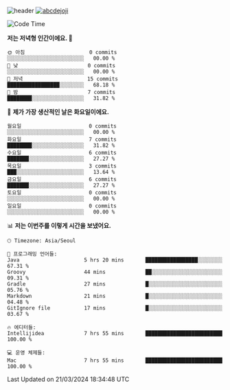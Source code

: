 ![header](https://capsule-render.vercel.app/api?type=transparent&fontColor=6b32af&height=200&text=Backend%20Developer&fontSize=60)
[![abcdejoji](https://github-readme-stats.vercel.app/api?username=abcdejoji&show_icons=true&theme=midnight-purple&locale=kr)](https://github.com/abcdejoji)

<!--START_SECTION:waka-->
![Code Time](http://img.shields.io/badge/Code%20Time-6%20hrs%2044%20mins-blue)

**저는 저녁형 인간이에요. 🦉** 

```text
🌞 아침                     0 commits           ░░░░░░░░░░░░░░░░░░░░░░░░░   00.00 % 
🌆 낮　                     0 commits           ░░░░░░░░░░░░░░░░░░░░░░░░░   00.00 % 
🌃 저녁                     15 commits          █████████████████░░░░░░░░   68.18 % 
🌙 밤　                     7 commits           ████████░░░░░░░░░░░░░░░░░   31.82 % 
```
📅 **제가 가장 생산적인 날은 화요일이에요.** 

```text
월요일                      0 commits           ░░░░░░░░░░░░░░░░░░░░░░░░░   00.00 % 
화요일                      7 commits           ████████░░░░░░░░░░░░░░░░░   31.82 % 
수요일                      6 commits           ███████░░░░░░░░░░░░░░░░░░   27.27 % 
목요일                      3 commits           ███░░░░░░░░░░░░░░░░░░░░░░   13.64 % 
금요일                      6 commits           ███████░░░░░░░░░░░░░░░░░░   27.27 % 
토요일                      0 commits           ░░░░░░░░░░░░░░░░░░░░░░░░░   00.00 % 
일요일                      0 commits           ░░░░░░░░░░░░░░░░░░░░░░░░░   00.00 % 
```


📊 **저는 이번주를 이렇게 시간을 보냈어요.** 

```text
🕑︎ Timezone: Asia/Seoul

💬 프로그래밍 언어들: 
Java                     5 hrs 20 mins       █████████████████░░░░░░░░   67.31 % 
Groovy                   44 mins             ██░░░░░░░░░░░░░░░░░░░░░░░   09.31 % 
Gradle                   27 mins             █░░░░░░░░░░░░░░░░░░░░░░░░   05.76 % 
Markdown                 21 mins             █░░░░░░░░░░░░░░░░░░░░░░░░   04.48 % 
GitIgnore file           17 mins             █░░░░░░░░░░░░░░░░░░░░░░░░   03.67 % 

🔥 에디터들: 
Intellijidea             7 hrs 55 mins       █████████████████████████   100.00 % 

💻 운영 체제들: 
Mac                      7 hrs 55 mins       █████████████████████████   100.00 % 
```


 Last Updated on 21/03/2024 18:34:48 UTC
<!--END_SECTION:waka-->
